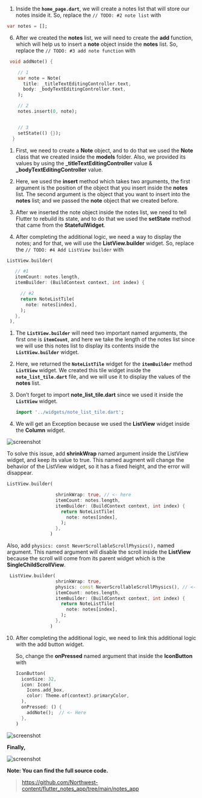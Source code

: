 1. Inside the **`home_page.dart`**, we will create a notes list that will store our notes inside it. So, replace the `// TODO: #2 note list` with

```dart
var notes = [];
```

6. After we created the **notes** list, we will need to create the **add** function, which will help us to insert a **note** object inside the **notes** list. So, replace the `// TODO: #3 add note function` with

```dart
 void addNote() {

    // 1
    var note = Note(
      title: _titleTextEditingController.text,
      body: _bodyTextEditingController.text,
    );

    // 2
    notes.insert(0, note);


    // 3
    setState(() {});
  }
```

1. First, we need to create a **Note** object, and to do that we used the **Note** class that we created inside the **models** folder. Also, we provided its values by using the **\_titleTextEditingController** value & **\_bodyTextEditingController** value.
2. Here, we used the **insert** method which takes two arguments, the first argument is the position of the object that you insert inside the **notes** list. The second argument is the object that you want to insert into the **notes** list; and we passed the **note** object that we created before.
3. After we inserted the note object inside the notes list, we need to tell Flutter to rebuild its state, and to do that we used the **setState** method that came from the **StatefulWidget**.

4. After completing the additional logic, we need a way to display the notes; and for that, we will use the **ListView.builder** widget. So, replace the `// TODO: #4 Add ListView builder` with

```dart
ListView.builder(

   // #1
   itemCount: notes.length,
   itemBuilder: (BuildContext context, int index) {

     // #2
     return NoteListTile(
       note: notes[index],
     );
   },
 ),
```

1. The **`ListView.builder`** will need two important named arguments, the first one is **`itemCount`**, and here we take the length of the notes list since we will use this notes list to display its contents inside the **`ListView.builder`** widget.
2. Here, we returned the **`NoteListTile`** widget for the **`itemBuilder`** method **`ListView`** widget. We created this tile widget inside the **`note_list_tile.dart`** file, and we will use it to display the values of the **notes** list.

3. Don’t forget to import **note_list_tile.dart** since we used it inside the **`ListView`** widget.

   ```dart
   import '../widgets/note_list_tile.dart';
   ```

4. We will get an Exception because we used the **ListView** widget inside the **Column** widget.

![screenshot](https://lh3.googleusercontent.com/jJ0mvg2hp6Sas7NpTeh72SZxstoXyk7UQXR6RKsAbR4imKbg7LRP9-F-ct7qeuDLLYbteDhrQ1nfCofxeUALpcoACmKB-hznCKfQZL1p-5onJD9ROwAl5CGlU6-pqmjNeupGgehB)

To solve this issue, add **shrinkWrap** named argument inside the ListView widget, and keep its value to true. This named augment will change the behavior of the ListView widget, so it has a fixed height, and the error will disappear.

```dart
ListView.builder(

                  shrinkWrap: true, // <- here
                  itemCount: notes.length,
                  itemBuilder: (BuildContext context, int index) {
                    return NoteListTile(
                      note: notes[index],
                    );
                  },
                )
```

Also, add `physics: const NeverScrollableScrollPhysics(),` named argument. This named argument will disable the scroll inside the **ListView** because the scroll will come from its parent widget which is the **SingleChildScrollView**.

```dart
 ListView.builder(
                  shrinkWrap: true,
                  physics: const NeverScrollableScrollPhysics(), // <- Here
                  itemCount: notes.length,
                  itemBuilder: (BuildContext context, int index) {
                    return NoteListTile(
                      note: notes[index],
                    );
                  },
                )
```

10. After completing the additional logic, we need to link this additional logic with the add button widget.

    So, change the **onPressed** named argument that inside the **IconButton** with

    ```dart
    IconButton(
      iconSize: 32,
      icon: Icon(
        Icons.add_box,
        color: Theme.of(context).primaryColor,
      ),
      onPressed: () {
        addNote();  // <- Here
      },
    )
    ```

![screenshot](https://lh5.googleusercontent.com/JuQllaI9HpwLkjkkAGhz9ua8R3TVA52vS_obpbf3pxpsjtihIsMBSPZFjemyha_0Pkj07cJIoINTKJgft8-xkrRnR46CoMerRi4IUrfqx3T82Zy8nNol2FUXrcZ50Qq891ci7tDd)

**Finally,**

![screenshot](https://lh4.googleusercontent.com/VsX1QoUtpmsfmJ4lE1mtxQoRfJBNRYGfMxz1Ad3KUdAQkjq-pZTeezq0Q-RpO9ZTEV4-_ri1o-ayEF2geqYeFiGp8bII8oVnzKzVvcKxIvGiTMahCKXYRFH9ALwLAWqTb_qKlTIm)

**Note: You can find the full source code.**

> https://github.com/Northwest-content/flutter_notes_app/tree/main/notes_app
